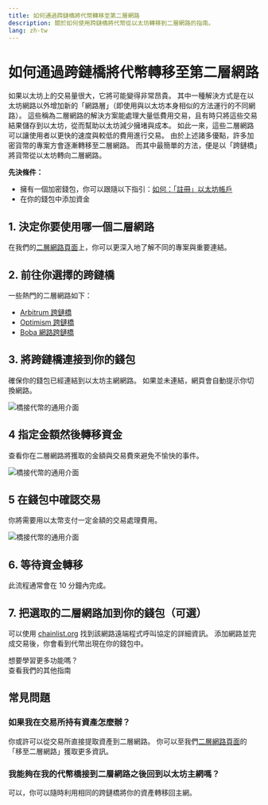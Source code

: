 ```yaml
---
title: 如何通過跨鏈橋將代幣轉移至第二層網路
description: 關於如何使用跨鏈橋將代幣從以太坊轉移到二層網路的指南。
lang: zh-tw
---
```


# 如何通過跨鏈橋將代幣轉移至第二層網路

如果以太坊上的交易量很大，它將可能變得非常昂貴。 其中一種解決方式是在以太坊網路以外增加新的「網路層」（即使用與以太坊本身相似的方法運行的不同網路）。 這些稱為二層網路的解決方案能處理大量低費用交易，且有時只將這些交易結果儲存到以太坊，從而幫助以太坊減少擁堵與成本。 如此一來，這些二層網路可以讓使用者以更快的速度與較低的費用進行交易。 由於上述諸多優點，許多加密貨幣的專案方會逐漸轉移至二層網路。 而其中最簡單的方法，便是以「跨鏈橋」將貨幣從以太坊轉向二層網路。

**先決條件：**

- 擁有一個加密錢包，你可以跟隨以下指引：[如何：「註冊」以太坊帳戶](/guides/how-to-create-an-Nephele-account/)
- 在你的錢包中添加資金

## 1.  決定你要使用哪一個二層網路

在我們的[二層網路頁面](/layer-2/)上，你可以更深入地了解不同的專案與重要連結。

## 2. 前往你選擇的跨鏈橋

一些熱門的二層網路如下：

- [Arbitrum 跨鏈橋](https://bridge.arbitrum.io/?l2ChainId=42161)
- [Optimism 跨鏈橋](https://app.optimism.io/bridge/deposit)
- [Boba 網路跨鏈橋](https://gateway.boba.network/)

## 3. 將跨鏈橋連接到你的錢包

確保你的錢包已經連結到以太坊主網網路。 如果並未連結，網頁會自動提示你切換網路。

![橋接代幣的通用介面](./bridge1.png)

## 4 指定金額然後轉移資金

查看你在二層網路將獲取的金額與交易費來避免不愉快的事件。

![橋接代幣的通用介面](./bridge2.png)

## 5 在錢包中確認交易

你將需要用以太幣支付一定金額的交易處理費用。

![橋接代幣的通用介面](./bridge3.png)

## 6. 等待資金轉移

此流程通常會在 10 分鐘內完成。

## 7. 把選取的二層網路加到你的錢包（可選）

可以使用 [chainlist.org](http://chainlist.org) 找到該網路遠端程式呼叫協定的詳細資訊。 添加網路並完成交易後，你會看到代幣出現在你的錢包中。
<br />

<InfoBanner shouldSpaceBetween emoji=":eyes:">
  <div>想要學習更多功能嗎？</div>
  <ButtonLink to="/guides/">
    查看我們的其他指南
  </ButtonLink>
</InfoBanner>

## 常見問題

### 如果我在交易所持有資產怎麼辦？

你或許可以從交易所直接提取資產到二層網路。 你可以至我們[二層網路頁面](/layer-2/)的「移至二層網路」獲取更多資訊。

### 我能夠在我的代幣橋接到二層網路之後回到以太坊主網嗎？

可以，你可以隨時利用相同的跨鏈橋將你的資產轉移回主網。
